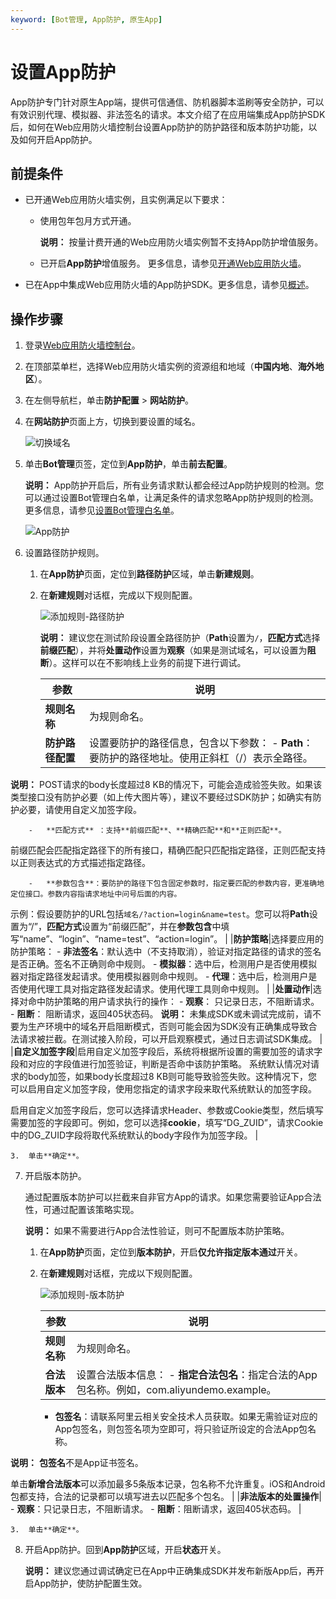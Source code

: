 ```yaml
---
keyword: [Bot管理, App防护, 原生App]
---
```


# 设置App防护

App防护专门针对原生App端，提供可信通信、防机器脚本滥刷等安全防护，可以有效识别代理、模拟器、非法签名的请求。本文介绍了在应用端集成App防护SDK后，如何在Web应用防火墙控制台设置App防护的防护路径和版本防护功能，以及如何开启App防护。

## 前提条件

-   已开通Web应用防火墙实例，且实例满足以下要求：

    -   使用包年包月方式开通。

        **说明：** 按量计费开通的Web应用防火墙实例暂不支持App防护增值服务。

    -   已开启**App防护**增值服务。
    更多信息，请参见[开通Web应用防火墙](/cn.zh-CN/产品定价/开通WAF/开通Web应用防火墙.md)。

-   已在App中集成Web应用防火墙的App防护SDK。更多信息，请参见[概述](/cn.zh-CN/网站防护配置/Bot管理/App防护/概述.md)。

## 操作步骤

1.  登录[Web应用防火墙控制台](https://yundun.console.aliyun.com/?p=waf)。

2.  在顶部菜单栏，选择Web应用防火墙实例的资源组和地域（**中国内地**、**海外地区**）。

3.  在左侧导航栏，单击**防护配置** \> **网站防护**。

4.  在**网站防护**页面上方，切换到要设置的域名。

    ![切换域名](https://static-aliyun-doc.oss-cn-hangzhou.aliyuncs.com/assets/img/zh-CN/1924559951/p77231.png)

5.  单击**Bot管理**页签，定位到**App防护**，单击**前去配置**。

    **说明：** App防护开启后，所有业务请求默认都会经过App防护规则的检测。您可以通过设置Bot管理白名单，让满足条件的请求忽略App防护规则的检测。更多信息，请参见[设置Bot管理白名单](/cn.zh-CN/网站防护配置/防护白名单/设置Bot管理白名单.md)。

    ![App防护](https://static-aliyun-doc.oss-cn-hangzhou.aliyuncs.com/assets/img/zh-CN/7795359951/p96117.png)

6.  设置路径防护规则。

    1.  在**App防护**页面，定位到**路径防护**区域，单击**新建规则**。

    2.  在**新建规则**对话框，完成以下规则配置。

        ![添加规则-路径防护](https://static-aliyun-doc.oss-cn-hangzhou.aliyuncs.com/assets/img/zh-CN/8784230061/p96118.png)

        **说明：** 建议您在测试阶段设置全路径防护（**Path**设置为`/`，**匹配方式**选择**前缀匹配**），并将**处置动作**设置为**观察**（如果是测试域名，可以设置为**阻断**）。这样可以在不影响线上业务的前提下进行调试。

        |参数|说明|
        |--|--|
        |**规则名称**|为规则命名。|
        |**防护路径配置**|设置要防护的路径信息，包含以下参数：         -   **Path**：要防护的路径地址。使用正斜杠（/）表示全路径。

**说明：** POST请求的body长度超过8 KB的情况下，可能会造成验签失败。如果该类型接口没有防护必要（如上传大图片等），建议不要经过SDK防护；如确实有防护必要，请使用自定义加签字段。

        -   **匹配方式** ：支持**前缀匹配**、**精确匹配**和**正则匹配**。

前缀匹配会匹配指定路径下的所有接口，精确匹配只匹配指定路径，正则匹配支持以正则表达式的方式描述指定路径。

        -   **参数包含**：要防护的路径下包含固定参数时，指定要匹配的参数内容，更准确地定位接口。参数内容指请求地址中问号后面的内容。
示例：假设要防护的URL包括`域名/?action=login&name=test`。您可以将**Path**设置为“/”，**匹配方式**设置为“前缀匹配”，并在**参数包含**中填写“name”、“login”、“name=test”、“action=login”。 |
        |**防护策略**|选择要应用的防护策略：         -   **非法签名**：默认选中（不支持取消），验证对指定路径的请求的签名是否正确。签名不正确则命中规则。
        -   **模拟器**：选中后，检测用户是否使用模拟器对指定路径发起请求。使用模拟器则命中规则。
        -   **代理**：选中后，检测用户是否使用代理工具对指定路径发起请求。使用代理工具则命中规则。 |
        |**处置动作**|选择对命中防护策略的用户请求执行的操作：         -   **观察**： 只记录日志，不阻断请求。
        -   **阻断**： 阻断请求，返回405状态码。
**说明：** 未集成SDK或未调试完成前，请不要为生产环境中的域名开启阻断模式，否则可能会因为SDK没有正确集成导致合法请求被拦截。在测试接入阶段，可以开启观察模式，通过日志调试SDK集成。 |
        |**自定义加签字段**|启用自定义加签字段后，系统将根据所设置的需要加签的请求字段和对应的字段值进行加签验证，判断是否命中该防护策略。 系统默认情况对请求的body加签，如果body长度超过8 KB则可能导致验签失败。这种情况下，您可以启用自定义加签字段，使用您指定的请求字段来取代系统默认的加签字段。

启用自定义加签字段后，您可以选择请求Header、参数或Cookie类型，然后填写需要加签的字段即可。例如，您可以选择**cookie**，填写“DG\_ZUID”，请求Cookie中的DG\_ZUID字段将取代系统默认的body字段作为加签字段。 |

    3.  单击**确定**。

7.  开启版本防护。

    通过配置版本防护可以拦截来自非官方App的请求。如果您需要验证App合法性，可通过配置该策略实现。

    **说明：** 如果不需要进行App合法性验证，则可不配置版本防护策略。

    1.  在**App防护**页面，定位到**版本防护**，开启**仅允许指定版本通过**开关。

    2.  在**新建规则**对话框，完成以下规则配置。

        ![添加规则-版本防护](https://static-aliyun-doc.oss-cn-hangzhou.aliyuncs.com/assets/img/zh-CN/8784230061/p96119.png)

        |参数|说明|
        |--|--|
        |**规则名称**|为规则命名。|
        |**合法版本**|设置合法版本信息：         -   **指定合法包名**：指定合法的App包名称。例如，com.aliyundemo.example。
        -   **包签名**：请联系阿里云相关安全技术人员获取。如果无需验证对应的App包签名，则包签名项为空即可，将只验证所设定的合法App包名称。

**说明：** **包签名**不是App证书签名。

单击**新增合法版本**可以添加最多5条版本记录，包名称不允许重复。iOS和Android包都支持，合法的记录都可以填写进去以匹配多个包名。 |
        |**非法版本的处置操作**|        -   **观察**：只记录日志，不阻断请求。
        -   **阻断**：阻断请求，返回405状态码。 |

    3.  单击**确定**。

8.  开启App防护。回到**App防护**区域，开启**状态**开关。

    **说明：** 建议您通过调试确定已在App中正确集成SDK并发布新版App后，再开启App防护，使防护配置生效。


